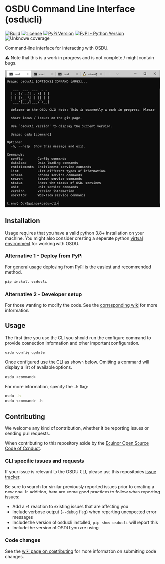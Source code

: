 # OSDU Command Line Interface (osducli)

[![Build](https://github.com/equinor/osdu-cli/actions/workflows/build.yml/badge.svg)](https://github.com/equinor/osdu-cli/actions/workflows/build.yml)
[![License](https://img.shields.io/pypi/l/osducli.svg)](https://github.com/equinor/osdu-cli/blob/master/LICENSE)
[![PyPi Version](https://img.shields.io/pypi/v/osducli.svg?color=informational)](https://pypi.org/project/osducli/)
[![PyPI - Python Version](https://img.shields.io/pypi/pyversions/osducli.svg?color=informational)](https://pypi.org/project/osducli/)
![Unknown coverage](https://img.shields.io/badge/coverage-%3F%3F%3F-important)

Command-line interface for interacting with OSDU.

:warning: Note that this is a work in progress and is not complete / might contain bugs.

![OSDU CLI](/docs/osducli.png)

## Installation

Usage requires that you have a valid python 3.8+ installation on your machine. You might also consider creating a seperate python [virtual environment](https://docs.python.org/3/library/venv.html) for working with OSDU.

### Alternative 1 - Deploy from PyPi

For general usage deploying from [PyPi](https://pypi.org/project/osducli/) is the easiest and recommended method.

```bash
pip install osducli
```

### Alternative 2 - Developer setup

For those wanting to modify the code. 
See the
[corresponding wiki](https://github.com/equinor/osdu-cli/wiki) for
more information.

## Usage

The first time you use the CLI you should run the configure command to provide connection information and other important configuration.

```bash
osdu config update
```

Once configured use the CLI as shown below. Omitting a command will display a list of available options.

```bash
osdu <command>
```

For more information, specify the `-h` flag:

```bash
osdu -h
osdu <command> -h
```

## Contributing

We welcome any kind of contribution, whether it be reporting issues or sending pull requests.

When contributing to this repository abide by the
[Equinor Open Source Code of Conduct](https://github.com/equinor/opensource/blob/master/CODE_OF_CONDUCT.md).


### CLI specific issues and requests

If your issue is relevant to the OSDU CLI, please use this repositories [issue tracker](https://github.com/equinor/osdu-cli/issues).

Be sure to search for similar previously reported issues prior to creating a new one.
In addition, here are some good practices to follow when reporting issues:

- Add a `+1` reaction to existing issues that are affecting you
- Include verbose output (`--debug` flag) when reporting unexpected error messages
- Include the version of osducli installed, `pip show osducli` will report this
- Include the version of OSDU you are using

### Code changes

See the
[wiki page on contributing](https://github.com/equinor/osdu-cli/wiki) for
more information on submitting code changes.

